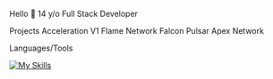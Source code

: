 Hello 👋
14 y/o Full Stack Developer

Projects
Acceleration V1
Flame Network
Falcon
Pulsar
Apex Network


Languages/Tools

[![My Skills](https://skillicons.dev/icons?i=js,html,css,python)](https://skillicons.dev)



<!---
xdevnightless/xdevnightless is a ✨ special ✨ repository because its `README.md` (this file) appears on your GitHub profile.
You can click the Preview link to take a look at your changes.
--->
